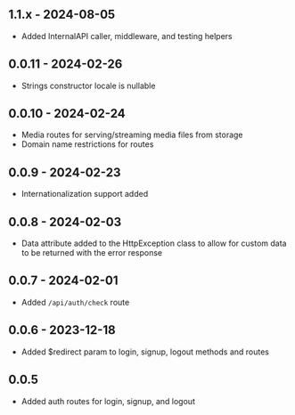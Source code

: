 ## 1.1.x - 2024-08-05
- Added InternalAPI caller, middleware, and testing helpers

## 0.0.11 - 2024-02-26
- Strings constructor locale is nullable

## 0.0.10 - 2024-02-24
- Media routes for serving/streaming media files from storage
- Domain name restrictions for routes

## 0.0.9 - 2024-02-23
- Internationalization support added

## 0.0.8 - 2024-02-03
- Data attribute added to the HttpException class 
  to allow for custom data to be returned with the error response

## 0.0.7 - 2024-02-01
- Added `/api/auth/check` route

## 0.0.6 - 2023-12-18
- Added $redirect param to login, signup, logout methods and routes

## 0.0.5
- Added auth routes for login, signup, and logout